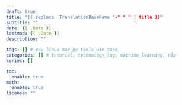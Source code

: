 ```yaml
---
draft: true
title: "{{ replace .TranslationBaseName "-" " " | title }}"
subtitle: ""
date: {{ .Date }}
lastmod: {{ .Date }}
description: ""

tags: [] # env linux mac py tools win task
categories: [] # tutorial, technology_log, machine_learning, nlp
series: []

toc:
  enable: true
math:
  enable: true
license: ""
---
```


